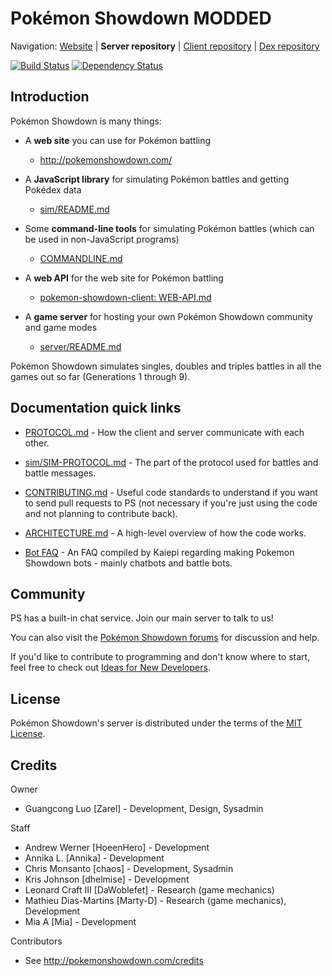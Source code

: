 Pokémon Showdown MODDED
========================================================================

Navigation: [Website][1] | **Server repository** | [Client repository][2] | [Dex repository][3]

  [1]: http://pokemonshowdown.com/
  [2]: https://github.com/smogon/pokemon-showdown-client
  [3]: https://github.com/Zarel/Pokemon-Showdown-Dex

[![Build Status](https://github.com/smogon/pokemon-showdown/workflows/Node.js%20CI/badge.svg)](https://github.com/smogon/pokemon-showdown/actions?query=workflow%3A%22Node.js+CI%22)
[![Dependency Status](https://img.shields.io/librariesio/github/smogon/pokemon-showdown)](https://libraries.io/github/smogon/pokemon-showdown)


Introduction
------------------------------------------------------------------------

Pokémon Showdown is many things:

- A **web site** you can use for Pokémon battling

  - http://pokemonshowdown.com/

- A **JavaScript library** for simulating Pokémon battles and getting Pokédex data

  - [sim/README.md](./sim/README.md)

- Some **command-line tools** for simulating Pokémon battles (which can be used in non-JavaScript programs)

  - [COMMANDLINE.md](./COMMANDLINE.md)

- A **web API** for the web site for Pokémon battling

  - [pokemon-showdown-client: WEB-API.md](https://github.com/smogon/pokemon-showdown-client/blob/master/WEB-API.md)

- A **game server** for hosting your own Pokémon Showdown community and game modes

  - [server/README.md](./server/README.md)

Pokémon Showdown simulates singles, doubles and triples battles in all the games out so far (Generations 1 through 9).


Documentation quick links
------------------------------------------------------------------------

* [PROTOCOL.md][4] - How the client and server communicate with each other.
* [sim/SIM-PROTOCOL.md][5] - The part of the protocol used for battles and battle messages.
* [CONTRIBUTING.md][6] - Useful code standards to understand if you want to send pull requests to PS (not necessary if you're just using the code and not planning to contribute back).
* [ARCHITECTURE.md][7] - A high-level overview of how the code works.
* [Bot FAQ][8] - An FAQ compiled by Kaiepi regarding making Pokemon Showdown bots - mainly chatbots and battle bots.

  [4]: ./PROTOCOL.md
  [5]: ./sim/SIM-PROTOCOL.md
  [6]: ./CONTRIBUTING.md
  [7]: ./ARCHITECTURE.md
  [8]: https://gist.github.com/Kaiepi/becc5d0ecd576f5e7733b57b4e3fa97e


Community
------------------------------------------------------------------------

PS has a built-in chat service. Join our main server to talk to us!

You can also visit the [Pokémon Showdown forums][9] for discussion and help.

  [9]: https://www.smogon.com/forums/forums/pok%C3%A9mon-showdown.209/

If you'd like to contribute to programming and don't know where to start, feel free to check out [Ideas for New Developers][10].

  [10]: https://github.com/smogon/pokemon-showdown/issues/2444


License
------------------------------------------------------------------------

Pokémon Showdown's server is distributed under the terms of the [MIT License][11].

  [11]: ./LICENSE


Credits
------------------------------------------------------------------------

Owner

- Guangcong Luo [Zarel] - Development, Design, Sysadmin

Staff

- Andrew Werner [HoeenHero] - Development
- Annika L. [Annika] - Development
- Chris Monsanto [chaos] - Development, Sysadmin
- Kris Johnson [dhelmise] - Development
- Leonard Craft III [DaWoblefet] - Research (game mechanics)
- Mathieu Dias-Martins [Marty-D] - Research (game mechanics), Development
- Mia A [Mia] - Development

Contributors

- See http://pokemonshowdown.com/credits
